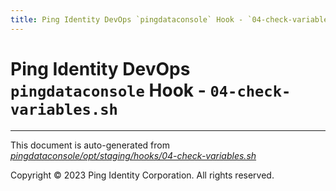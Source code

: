 ```yaml
---
title: Ping Identity DevOps `pingdataconsole` Hook - `04-check-variables.sh`
---
```


# Ping Identity DevOps `pingdataconsole` Hook - `04-check-variables.sh`

---
This document is auto-generated from _[pingdataconsole/opt/staging/hooks/04-check-variables.sh](https://github.com/pingidentity/pingidentity-docker-builds/blob/master/pingdataconsole/opt/staging/hooks/04-check-variables.sh)_

Copyright © 2023 Ping Identity Corporation. All rights reserved.
